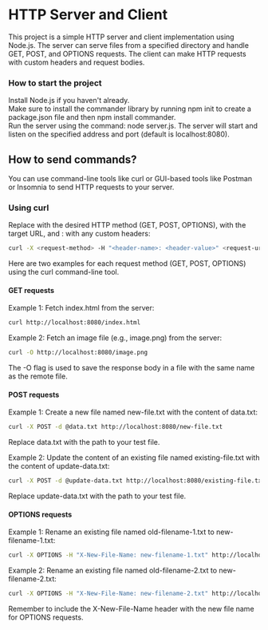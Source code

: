 # HTTP Server and Client

This project is a simple HTTP server and client implementation using Node.js. The server can serve files from a specified directory and handle GET, POST, and OPTIONS requests. The client can make HTTP requests with custom headers and request bodies.

### How to start the project

Install Node.js if you haven't already. <br />
Make sure to install the commander library by running npm init to create a package.json file and then npm install commander. <br />
Run the server using the command: node server.js. The server will start and listen on the specified address and port (default is localhost:8080). <br />

## How to send commands?

You can use command-line tools like curl or GUI-based tools like Postman or Insomnia to send HTTP requests to your server.

### Using curl
Replace <request-method> with the desired HTTP method (GET, POST, OPTIONS), <request-url> with the target URL, and <header-name>: <header-value> with any custom headers:

```bash
curl -X <request-method> -H "<header-name>: <header-value>" <request-url>
```

Here are two examples for each request method (GET, POST, OPTIONS) using the curl command-line tool.

#### GET requests
Example 1: Fetch index.html from the server:

```bash
curl http://localhost:8080/index.html
```
Example 2: Fetch an image file (e.g., image.png) from the server:

```bash
curl -O http://localhost:8080/image.png
```
The -O flag is used to save the response body in a file with the same name as the remote file.

#### POST requests
Example 1: Create a new file named new-file.txt with the content of data.txt:

```bash
curl -X POST -d @data.txt http://localhost:8080/new-file.txt
```
Replace data.txt with the path to your test file.

Example 2: Update the content of an existing file named existing-file.txt with the content of update-data.txt:

```bash
curl -X POST -d @update-data.txt http://localhost:8080/existing-file.txt
```
Replace update-data.txt with the path to your test file.

#### OPTIONS requests
Example 1: Rename an existing file named old-filename-1.txt to new-filename-1.txt:

```bash
curl -X OPTIONS -H "X-New-File-Name: new-filename-1.txt" http://localhost:8080/old-filename-1.txt
```
Example 2: Rename an existing file named old-filename-2.txt to new-filename-2.txt:

```bash
curl -X OPTIONS -H "X-New-File-Name: new-filename-2.txt" http://localhost:8080/old-filename-2.txt
```
Remember to include the X-New-File-Name header with the new file name for OPTIONS requests.